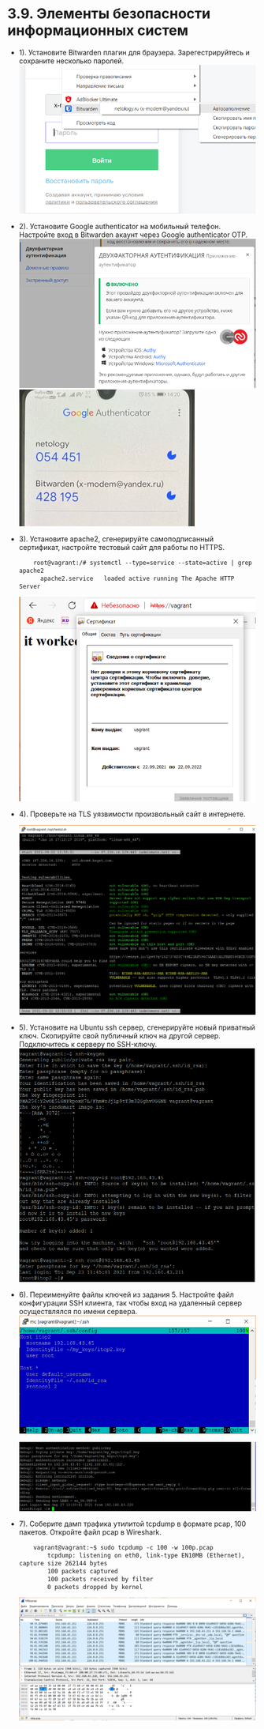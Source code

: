 # 3.9. Элементы безопасности информационных систем
- 1). Установите Bitwarden плагин для браузера. 
		Зарегестрируйтесь и сохраните несколько паролей. 
	![3.9_1.PNG](images/3.9_1.PNG)
	
- 2). Установите Google authenticator на мобильный телефон. 
Настройте вход в Bitwarden акаунт через Google authenticator OTP.
	![3.9_2_1.PNG](images/3.9_2_1.PNG)
	![3.9_2_2.PNG](images/3.9_2_2.PNG)
- 3). Установите apache2, сгенерируйте самоподписанный сертификат, 
настройте тестовый сайт для работы по HTTPS.

	```
		root@vagrant:/# systemctl --type=service --state=active | grep apache2
		  apache2.service   loaded active running The Apache HTTP Server
	```
	
	![3.9_3.PNG](images/3.9_3.PNG)
		
- 4). Проверьте на TLS уязвимости произвольный сайт в интернете.

	![3.9_4.PNG](images/3.9_4.PNG)

- 5). Установите на Ubuntu ssh сервер, сгенерируйте новый приватный ключ. 
Скопируйте свой публичный ключ на другой сервер. 
Подключитесь к серверу по SSH-ключу. 
		![3.9_5.PNG](images/3.9_5.PNG)
	
- 6). Переименуйте файлы ключей из задания 5. 
Настройте файл конфигурации SSH клиента, 
так чтобы вход на удаленный сервер осуществлялся по имени сервера.
	![3.9_6_1.PNG](images/3.9_6_1.PNG)  
		
	![3.9_6_2.PNG](images/3.9_6_2.PNG)

- 7). Соберите дамп трафика утилитой tcpdump в формате pcap, 100 пакетов. 
	Откройте файл pcap в Wireshark.
	
	```
		vagrant@vagrant:~$ sudo tcpdump -c 100 -w 100p.pcap
			tcpdump: listening on eth0, link-type EN10MB (Ethernet), capture size 262144 bytes
			100 packets captured
			100 packets received by filter
			0 packets dropped by kernel
	```
	![3.9_7.PNG](images/3.9_7.PNG)
	